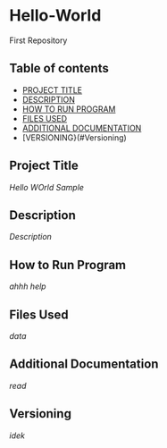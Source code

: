 # Hello-World
First Repository
## Table of contents
- [PROJECT TITLE](#Project-Title)
- [DESCRIPTION](#Description)
- [HOW TO RUN PROGRAM](#How-to-run-program)
- [FILES USED](#files-used)
- [ADDITIONAL DOCUMENTATION](#additional-documentation)
- [VERSIONING}(#Versioning)

 ## Project Title
 
*Hello WOrld Sample*

## Description
*Description*

## How to Run Program

*ahhh help*

## Files Used

*data*

## Additional Documentation

*read*

## Versioning

*idek*
